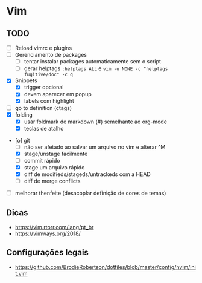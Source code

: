 # Vim
## TODO
- [ ] Reload vimrc e plugins
- [ ] Gerenciamento de packages
    - [ ] tentar instalar packages automaticamente sem o script
    - [ ] gerar helptags ``:helptags ALL`` e ``vim -u NONE -c "helptags fugitive/doc" -c q``
- [X] Snippets
    - [X] trigger opcional
    - [X] devem aparecer em popup
    - [X] labels com highlight
- [ ] go to definition (ctags)
- [X] folding
    - [X] usar foldmark de markdown (#) semelhante ao org-mode
    - [X] teclas de atalho
- [o] git
    - [ ] não ser afetado ao salvar um arquivo no vim e alterar ^M
    - [X] stage/unstage facilmente
    - [ ] commit rápido
    - [X] stage um arquivo rápido
    - [X] diff de modifieds/stageds/untrackeds com a HEAD
    - [ ] diff de merge conflicts
- [ ] melhorar thenfeite (desacoplar definição de cores de temas)

## Dicas
- https://vim.rtorr.com/lang/pt_br
- https://vimways.org/2018/

## Configurações legais
- https://github.com/BrodieRobertson/dotfiles/blob/master/config/nvim/init.vim
